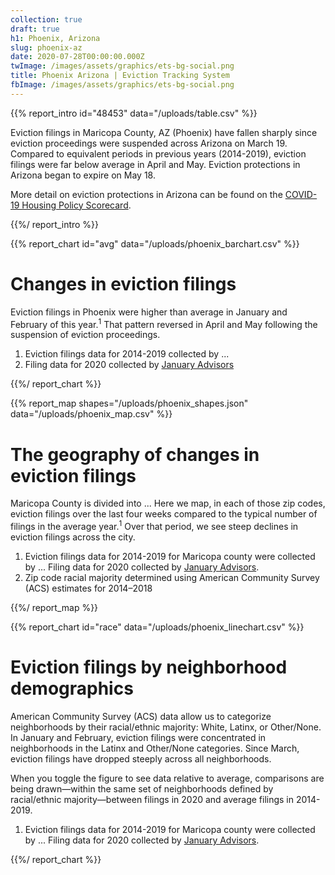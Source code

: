 ```yaml
---
collection: true
draft: true
h1: Phoenix, Arizona
slug: phoenix-az
date: 2020-07-28T00:00:00.000Z
twImage: /images/assets/graphics/ets-bg-social.png
title: Phoenix Arizona | Eviction Tracking System
fbImage: /images/assets/graphics/ets-bg-social.png
---
```


{{% report_intro id="48453" data="/uploads/table.csv" %}}

Eviction filings in Maricopa County, AZ (Phoenix) have fallen sharply since eviction proceedings were suspended across Arizona on March 19. Compared to equivalent periods in previous years (2014-2019), eviction filings were far below average in April and May. Eviction protections in Arizona began to expire on May 18.

More detail on eviction protections in Arizona can be found on the [COVID-19 Housing Policy Scorecard](https://evictionlab.org/covid-policy-scorecard/az/).

{{%/ report_intro %}}

{{% report_chart id="avg" data="/uploads/phoenix_barchart.csv" %}}

# Changes in eviction filings

Eviction filings in Phoenix were higher than average in January and February of this year.<sup>1</sup> That pattern reversed in April and May following the suspension of eviction proceedings.

1. Eviction filings data for 2014-2019 collected by ...
2. Filing data for 2020 collected by [January Advisors](https://www.januaryadvisors.com/)

{{%/ report_chart %}}

{{% report_map shapes="/uploads/phoenix_shapes.json" data="/uploads/phoenix_map.csv" %}}

# The geography of changes in eviction filings

Maricopa County is divided into ... Here we map, in each of those zip codes, eviction filings over the last four weeks compared to the typical number of filings in the average year.<sup>1</sup> Over that period, we see steep declines in eviction filings across the city.

1. Eviction filings data for 2014-2019 for Maricopa county were collected by ... Filing data for 2020 collected by [January Advisors](https://www.januaryadvisors.com/).
2. Zip code racial majority determined using American Community Survey (ACS) estimates for 2014–2018

{{%/ report_map %}}

{{% report_chart id="race" data="/uploads/phoenix_linechart.csv" %}}

# Eviction filings by neighborhood demographics

American Community Survey (ACS) data allow us to categorize neighborhoods by their racial/ethnic majority: White, Latinx, or Other/None. In January and February, eviction filings were concentrated in neighborhoods in the Latinx and Other/None categories. Since March, eviction filings have dropped steeply across all neighborhoods.

When you toggle the figure to see data relative to average, comparisons are being drawn—within the same set of neighborhoods defined by racial/ethnic majority—between filings in 2020 and average filings in 2014-2019.

1. Eviction filings data for 2014-2019 for Maricopa county were collected by ... Filing data for 2020 collected by [January Advisors](https://www.januaryadvisors.com/).

{{%/ report_chart %}}
